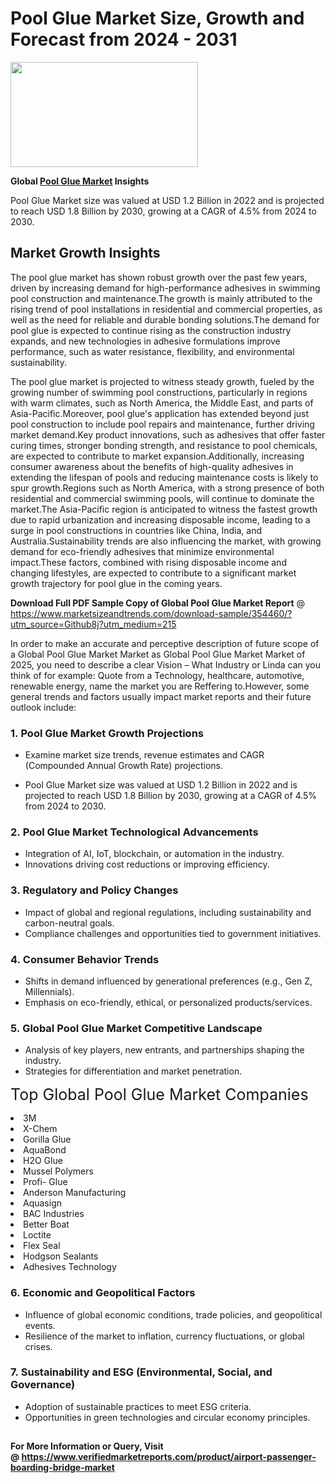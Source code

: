 <H1>Pool Glue Market Size, Growth and Forecast from 2024 - 2031</H1><img class="aligncenter size-medium wp-image-584254" src="https://thirdeyenews.in/wp-content/uploads/2024/09/Global-Market-Research-300x168.jpeg" alt="" width="300" height="168" /><p><strong>Global&nbsp;<a href="https://www.marketsizeandtrends.com/download-sample/354460/?utm_source=Github8j?utm_medium=215">Pool Glue Market</a> Insights</strong></p><p>Pool Glue Market size was valued at USD 1.2 Billion in 2022 and is projected to reach USD 1.8 Billion by 2030, growing at a CAGR of 4.5% from 2024 to 2030.</p><p><h2>Market Growth Insights</h2> <p>The pool glue market has shown robust growth over the past few years, driven by increasing demand for high-performance adhesives in swimming pool construction and maintenance.The growth is mainly attributed to the rising trend of pool installations in residential and commercial properties, as well as the need for reliable and durable bonding solutions.The demand for pool glue is expected to continue rising as the construction industry expands, and new technologies in adhesive formulations improve performance, such as water resistance, flexibility, and environmental sustainability.</p> <p>The pool glue market is projected to witness steady growth, fueled by the growing number of swimming pool constructions, particularly in regions with warm climates, such as North America, the Middle East, and parts of Asia-Pacific.Moreover, pool glue's application has extended beyond just pool construction to include pool repairs and maintenance, further driving market demand.Key product innovations, such as adhesives that offer faster curing times, stronger bonding strength, and resistance to pool chemicals, are expected to contribute to market expansion.Additionally, increasing consumer awareness about the benefits of high-quality adhesives in extending the lifespan of pools and reducing maintenance costs is likely to spur growth.Regions such as North America, with a strong presence of both residential and commercial swimming pools, will continue to dominate the market.The Asia-Pacific region is anticipated to witness the fastest growth due to rapid urbanization and increasing disposable income, leading to a surge in pool constructions in countries like China, India, and Australia.Sustainability trends are also influencing the market, with growing demand for eco-friendly adhesives that minimize environmental impact.These factors, combined with rising disposable income and changing lifestyles, are expected to contribute to a significant market growth trajectory for pool glue in the coming years.<p><span class=""><strong>Download Full PDF Sample Copy of Global Pool Glue Market Report</strong> @ <a href="https://www.marketsizeandtrends.com/download-sample/354460/?utm_source=Github8j?utm_medium=215" target="_blank">https://www.marketsizeandtrends.com/download-sample/354460/?utm_source=Github8j?utm_medium=215</a></span></p><p>In order to make an accurate and perceptive description of future scope of a Global&nbsp;Pool Glue Market Market as Global&nbsp;Pool Glue Market Market of 2025, you need to describe a clear Vision &ndash; What Industry or Linda can you think of for example: Quote from a Technology, healthcare, automotive, renewable energy, name the market you are Reffering to.However, some general trends and factors usually impact market reports and their future outlook include:</p><h3>1.&nbsp;<strong>Pool Glue Market Growth Projections</strong></h3><ul><li>Examine market size trends, revenue estimates and CAGR (Compounded Annual Growth Rate) projections.</li><li><p>Pool Glue Market size was valued at USD 1.2 Billion in 2022 and is projected to reach USD 1.8 Billion by 2030, growing at a CAGR of 4.5% from 2024 to 2030.</p></li></ul><h3>2.&nbsp;<strong>Pool Glue Market Technological Advancements</strong></h3><ul><li>Integration of AI, IoT, blockchain, or automation in the industry.</li><li>Innovations driving cost reductions or improving efficiency.</li></ul><h3>3.&nbsp;<strong>Regulatory and Policy Changes</strong></h3><ul><li>Impact of global and regional regulations, including sustainability and carbon-neutral goals.</li><li>Compliance challenges and opportunities tied to government initiatives.</li></ul><h3>4.&nbsp;<strong>Consumer Behavior Trends</strong></h3><ul><li>Shifts in demand influenced by generational preferences (e.g., Gen Z, Millennials).</li><li>Emphasis on eco-friendly, ethical, or personalized products/services.</li></ul><h3>5.&nbsp;<strong>Global Pool Glue Market Competitive Landscape</strong></h3><ul><li>Analysis of key players, new entrants, and partnerships shaping the industry.</li><li>Strategies for differentiation and market penetration.</li></ul><p data-pm-slice="1 1 []"><span style="color: inherit; font-family: inherit; font-size: 25px;">Top Global Pool Glue Market Companies</span></p><div class="" data-test-id=""><p><li>3M</li><li> X-Chem</li><li> Gorilla Glue</li><li> AquaBond</li><li> H2O Glue</li><li> Mussel Polymers</li><li> Profi- Glue</li><li> Anderson Manufacturing</li><li> Aquasign</li><li> BAC Industries</li><li> Better Boat</li><li> Loctite</li><li> Flex Seal</li><li> Hodgson Sealants</li><li> Adhesives Technology</li></p></div><h3>6.&nbsp;<strong>Economic and Geopolitical Factors</strong></h3><ul><li>Influence of global economic conditions, trade policies, and geopolitical events.</li><li>Resilience of the market to inflation, currency fluctuations, or global crises.</li></ul><h3>7.&nbsp;<strong>Sustainability and ESG (Environmental, Social, and Governance)</strong></h3><ul><li>Adoption of sustainable practices to meet ESG criteria.</li><li>Opportunities in green technologies and circular economy principles.</li></ul><h2><strong style="font-size: 14px;">For More Information or Query, Visit @&nbsp;</strong><a style="background-color: #ffffff; font-size: 14px;" href="https://www.marketsizeandtrends.com/report/pool-glue-market/" target="_blank">https://www.verifiedmarketreports.com/product/airport-passenger-boarding-bridge-market</a></h2>